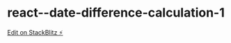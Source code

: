 # react--date-difference-calculation-1

[Edit on StackBlitz ⚡️](https://stackblitz.com/edit/react-spzq1j)